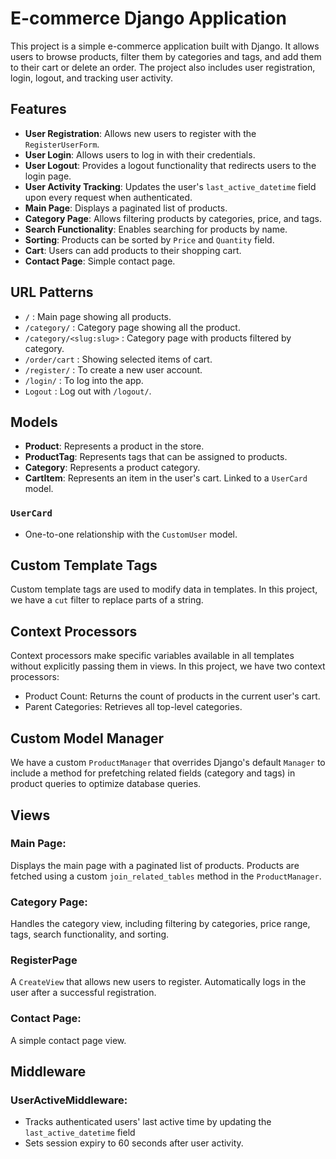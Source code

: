 # E-commerce Django Application

This project is a simple e-commerce application built with Django. It allows users to browse products, filter them by categories and tags, and add them to their cart or delete an order. The project also includes  user registration, login, logout, and tracking user activity.

## Features
- **User Registration**:  Allows new users to register with the `RegisterUserForm`.
- **User Login**: Allows users to log in with their credentials.
- **User Logout**: Provides a logout functionality that redirects users to the login page.
- **User Activity Tracking**: Updates the user's `last_active_datetime` field upon every request when authenticated.
- **Main Page**: Displays a paginated list of products.
- **Category Page**: Allows filtering products by categories, price, and tags.
- **Search Functionality**: Enables searching for products by name.
- **Sorting**: Products can be sorted by `Price` and `Quantity` field.
- **Cart**: Users can add products to their shopping cart.
- **Contact Page**: Simple contact page.


## URL Patterns

- `/` : Main page showing all products.
- `/category/` : Category page showing all the product.
- `/category/<slug:slug>` : Category page with products filtered by category.
- `/order/cart` : Showing selected items of cart.
- `/register/` : To create a new user account.
- `/login/` :  To log into the app.
- `Logout` : Log out with `/logout/`.


## Models

- **Product**: Represents a product in the store.
- **ProductTag**: Represents tags that can be assigned to products.
- **Category**: Represents a product category.
- **CartItem**: Represents an item in the user's cart. Linked to a `UserCard` model.

### `UserCard`
- One-to-one relationship with the `CustomUser` model.

## Custom Template Tags
Custom template tags are used to modify data in templates. In this project, we have a `cut` filter to replace parts of a string.

## Context Processors
Context processors make specific variables available in all templates without explicitly passing them in views. In this project, we have two context processors:

- Product Count: Returns the count of products in the current user's cart.
- Parent Categories: Retrieves all top-level categories.

## Custom Model Manager
We have a custom `ProductManager` that overrides Django's default `Manager` to include a method for prefetching related fields (category and tags) in product queries to optimize database queries.

## Views

### Main Page:
Displays the main page with a paginated list of products. Products are fetched using a custom `join_related_tables` method in the `ProductManager`.

### Category Page:
Handles the category view, including filtering by categories, price range, tags, search functionality, and sorting.

### RegisterPage
A `CreateView` that allows new users to register. Automatically logs in the user after a successful registration.

### Contact Page:
A simple contact page view.

## Middleware

### UserActiveMiddleware:
 
- Tracks authenticated users' last active time by updating the `last_active_datetime` field
- Sets session expiry to 60 seconds after user activity.